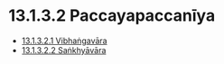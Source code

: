 

# 13.1.3.2 Paccayapaccanīya

* [13.1.3.2.1 Vibhaṅgavāra](13.1.3.2/13.1.3.2.1.md)
* [13.1.3.2.2 Saṅkhyāvāra](13.1.3.2/13.1.3.2.2.md)



